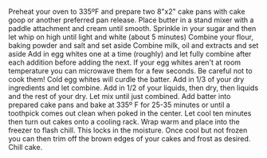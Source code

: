 Preheat your oven to 335ºF and prepare two 8"x2" cake pans with cake goop or another preferred pan release.
Place butter in a stand mixer with a paddle attachment and cream until smooth. Sprinkle in your sugar and then let whip on high until light and white (about 5 minutes)
Combine your flour, baking powder and salt and set aside
Combine milk, oil and extracts and set aside
Add in egg whites one at a time (roughly) and let fully combine after each addition before adding the next. If your egg whites aren't at room temperature you can microwave them for a few seconds. Be careful not to cook them! Cold egg whites will curdle the batter. 
Add in 1/3 of your dry ingredients and let combine. Add in 1/2 of your liquids, then dry, then liquids and the rest of your dry. Let mix until just combined. 
Add batter into prepared cake pans and bake at 335º F for 25-35 minutes or until a toothpick comes out clean when poked in the center. 
Let cool ten minutes then turn out cakes onto a cooling rack. Wrap warm and place into the freezer to flash chill. This locks in the moisture. Once cool but not frozen you can then trim off the brown edges of your cakes and frost as desired. Chill cake.